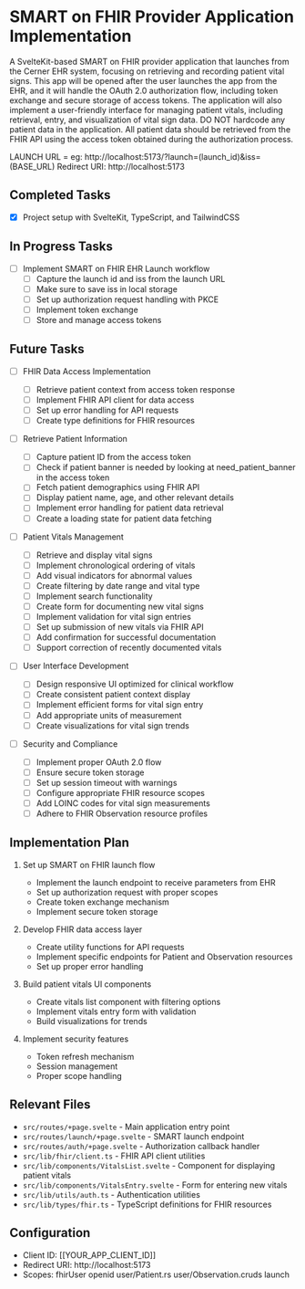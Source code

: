 # SMART on FHIR Provider Application Implementation

A SvelteKit-based SMART on FHIR provider application that launches from the Cerner EHR system, focusing on retrieving and recording patient vital signs. This app will be opened after the user launches the app from the EHR, and it will handle the OAuth 2.0 authorization flow, including token exchange and secure storage of access tokens.
The application will also implement a user-friendly interface for managing patient vitals, including retrieval, entry, and visualization of vital sign data.
DO NOT hardcode any patient data in the application. All patient data should be retrieved from the FHIR API using the access token obtained during the authorization process.

LAUNCH URL = eg: http://localhost:5173/?launch=(launch_id)&iss=(BASE_URL)
Redirect URI: http://localhost:5173

## Completed Tasks

- [x] Project setup with SvelteKit, TypeScript, and TailwindCSS

## In Progress Tasks

- [ ] Implement SMART on FHIR EHR Launch workflow
  - [ ] Capture the launch id and iss from the launch URL
  - [ ] Make sure to save iss in local storage
  - [ ] Set up authorization request handling with PKCE
  - [ ] Implement token exchange
  - [ ] Store and manage access tokens

## Future Tasks

- [ ] FHIR Data Access Implementation

  - [ ] Retrieve patient context from access token response
  - [ ] Implement FHIR API client for data access
  - [ ] Set up error handling for API requests
  - [ ] Create type definitions for FHIR resources

- [ ] Retrieve Patient Information

  - [ ] Capture patient ID from the access token
  - [ ] Check if patient banner is needed by looking at need_patient_banner in the access token
  - [ ] Fetch patient demographics using FHIR API
  - [ ] Display patient name, age, and other relevant details
  - [ ] Implement error handling for patient data retrieval
  - [ ] Create a loading state for patient data fetching

- [ ] Patient Vitals Management

  - [ ] Retrieve and display vital signs
  - [ ] Implement chronological ordering of vitals
  - [ ] Add visual indicators for abnormal values
  - [ ] Create filtering by date range and vital type
  - [ ] Implement search functionality
  - [ ] Create form for documenting new vital signs
  - [ ] Implement validation for vital sign entries
  - [ ] Set up submission of new vitals via FHIR API
  - [ ] Add confirmation for successful documentation
  - [ ] Support correction of recently documented vitals

- [ ] User Interface Development

  - [ ] Design responsive UI optimized for clinical workflow
  - [ ] Create consistent patient context display
  - [ ] Implement efficient forms for vital sign entry
  - [ ] Add appropriate units of measurement
  - [ ] Create visualizations for vital sign trends

- [ ] Security and Compliance
  - [ ] Implement proper OAuth 2.0 flow
  - [ ] Ensure secure token storage
  - [ ] Set up session timeout with warnings
  - [ ] Configure appropriate FHIR resource scopes
  - [ ] Add LOINC codes for vital sign measurements
  - [ ] Adhere to FHIR Observation resource profiles

## Implementation Plan

1. Set up SMART on FHIR launch flow

   - Implement the launch endpoint to receive parameters from EHR
   - Set up authorization request with proper scopes
   - Create token exchange mechanism
   - Implement secure token storage

2. Develop FHIR data access layer

   - Create utility functions for API requests
   - Implement specific endpoints for Patient and Observation resources
   - Set up proper error handling

3. Build patient vitals UI components

   - Create vitals list component with filtering options
   - Implement vitals entry form with validation
   - Build visualizations for trends

4. Implement security features
   - Token refresh mechanism
   - Session management
   - Proper scope handling

## Relevant Files

- `src/routes/+page.svelte` - Main application entry point
- `src/routes/launch/+page.svelte` - SMART launch endpoint
- `src/routes/auth/+page.svelte` - Authorization callback handler
- `src/lib/fhir/client.ts` - FHIR API client utilities
- `src/lib/components/VitalsList.svelte` - Component for displaying patient vitals
- `src/lib/components/VitalsEntry.svelte` - Form for entering new vitals
- `src/lib/utils/auth.ts` - Authentication utilities
- `src/lib/types/fhir.ts` - TypeScript definitions for FHIR resources

## Configuration

- Client ID: [[YOUR_APP_CLIENT_ID]]
- Redirect URI: http://localhost:5173
- Scopes: fhirUser openid user/Patient.rs user/Observation.cruds launch
